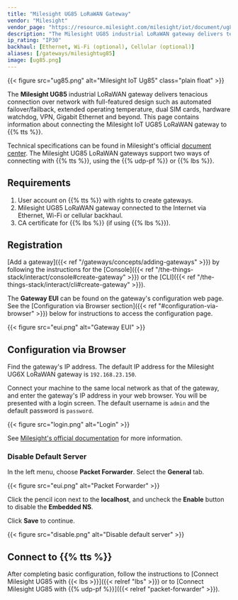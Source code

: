 ```yaml
---
title: "Milesight UG85 LoRaWAN Gateway"
vendor: "Milesight"
vendor_page: "https://resource.milesight.com/milesight/iot/document/ug85_user_guide_en.pdf"
description: "The Milesight UG85 industrial LoRaWAN gateway delivers tenacious connection over network with full-featured design such as automated failover/failback, extended operating temperature, dual SIM cards, hardware watchdog, VPN, Gigabit Ethernet and beyond."
ip_rating: "IP30"
backhaul: [Ethernet, Wi-Fi (optional), Cellular (optional)]
aliases: [/gateways/milesightug85]
image: [ug85.png]
---
```


{{< figure src="ug85.png" alt="Milesight IoT Ug85" class="plain float" >}}

The **Milesight UG85** industrial LoRaWAN gateway delivers tenacious connection over network with full-featured design such as automated failover/failback, extended operating temperature, dual SIM cards, hardware watchdog, VPN, Gigabit Ethernet and beyond. This page contains information about connecting the Milesight IoT UG85 LoRaWAN gateway to {{% tts %}}.

<!--more-->

Technical specifications can be found in Milesight's official [document center](https://www.milesight-iot.com/documents-download). The Milesight UG85 LoRaWAN gateways support two ways of connecting with {{% tts %}}, using the {{% udp-pf %}} or {{% lbs %}}.

## Requirements

1. User account on {{% tts %}} with rights to create gateways.
2. Milesight UG85 LoRaWAN gateway connected to the Internet via Ethernet, Wi-Fi or cellular backhaul.
3. CA certificate for {{% lbs %}} (if using {{% lbs %}}).

## Registration

[Add a gateway]({{< ref "/gateways/concepts/adding-gateways" >}}) by following the instructions for the [Console]({{< ref "/the-things-stack/interact/console#create-gateway" >}}) or the [CLI]({{< ref "/the-things-stack/interact/cli#create-gateway" >}}).

The **Gateway EUI** can be found on the gateway's configuration web page. See the [Configuration via Browser section]({{< ref "#configuration-via-browser" >}}) below for instructions to access the configuration page.

{{< figure src="eui.png" alt="Gateway EUI" >}}

## Configuration via Browser

Find the gateway's IP address. The default IP address for the Milesight UG6X LoRaWAN gateway is `192.168.23.150`.

Connect your machine to the same local network as that of the gateway, and enter the gateway's IP address in your web browser. You will be presented with a login screen. The default username is `admin` and the default password is `password`.

{{< figure src="login.png" alt="Login" >}}

See [Milesight's official documentation](https://www.milesight-iot.com/documents-download) for more information.

### Disable Default Server

In the left menu, choose **Packet Forwarder**. Select the **General** tab.

{{< figure src="eui.png" alt="Packet Forwarder" >}}

Click the pencil icon next to the **localhost**, and uncheck the **Enable** button to disable the **Embedded NS**.

Click **Save** to continue.

{{< figure src="disable.png" alt="Disable default server" >}}

## Connect to {{% tts %}}

After completing basic configuration, follow the instructions to [Connect Milesight UG85 with {{< lbs >}}]({{< relref "lbs" >}}) or to [Connect Milesight UG85 with {{% udp-pf %}}]({{< relref "packet-forwarder" >}}).
